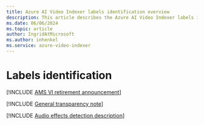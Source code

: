 ```yaml
---
title: Azure AI Video Indexer labels identification overview
description: This article describes the Azure AI Video Indexer labels identification detection insight.
ms.date: 06/06/2024
ms.topic: article
author: IngridAtMicrosoft
ms.author: inhenkel
ms.service: azure-video-indexer
---
```


# Labels identification

[!INCLUDE [AMS VI retirement announcement](./includes/important-ams-retirement-avi-announcement.md)]

[!INCLUDE [General transparency note](./includes/read-general-transparency-note.md)]

[!INCLUDE [Audio effects detection description](./includes/labels-identification.md)]
